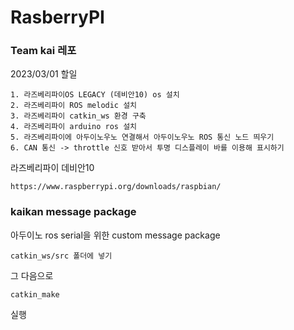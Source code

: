 # RasberryPI
### Team kai 레포

2023/03/01 할일</br>
```
1. 라즈베리파이OS LEGACY (데비안10) os 설치
2. 라즈베리파이 ROS melodic 설치
3. 라즈베리파이 catkin_ws 환경 구축
4. 라즈베리파이 arduino ros 설치
5. 라즈베리파이에 아두이노우노 연결해서 아두이노우노 ROS 통신 노드 띄우기
6. CAN 통신 -> throttle 신호 받아서 투명 디스플레이 바를 이용해 표시하기
```
라즈베리파이 데비안10</br>
```
https://www.raspberrypi.org/downloads/raspbian/
```

### kaikan message package

아두이노 ros serial을 위한 custom message package </br>

```
catkin_ws/src 폴더에 넣기
``` 
그 다음으로
```
catkin_make
```
실행
